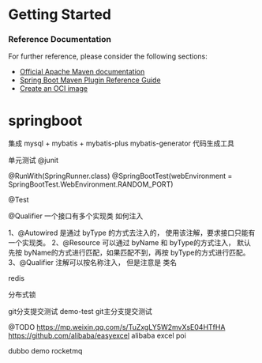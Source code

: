 # Getting Started

### Reference Documentation
For further reference, please consider the following sections:

* [Official Apache Maven documentation](https://maven.apache.org/guides/index.html)
* [Spring Boot Maven Plugin Reference Guide](https://docs.spring.io/spring-boot/docs/2.5.5/maven-plugin/reference/html/)
* [Create an OCI image](https://docs.spring.io/spring-boot/docs/2.5.5/maven-plugin/reference/html/#build-image)


# springboot
集成 mysql + mybatis + mybatis-plus
mybatis-generator 代码生成工具

单元测试  @junit

@RunWith(SpringRunner.class)
@SpringBootTest(webEnvironment = SpringBootTest.WebEnvironment.RANDOM_PORT)

@Test


@Qualifier  一个接口有多个实现类 如何注入

1、@Autowired 是通过 byType 的方式去注入的， 使用该注解，要求接口只能有一个实现类。
2、@Resource 可以通过 byName 和 byType的方式注入， 默认先按 byName的方式进行匹配，如果匹配不到，再按 byType的方式进行匹配。
3、@Qualifier 注解可以按名称注入， 但是注意是 类名


redis

分布式锁

git分支提交测试  demo-test
git主分支提交测试

@TODO 
https://mp.weixin.qq.com/s/TuZxgLY5W2mvXsE04HTfHA
https://github.com/alibaba/easyexcel
alibaba excel poi

dubbo demo
rocketmq